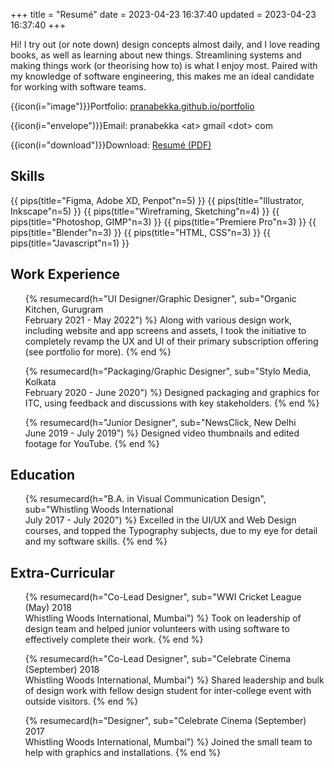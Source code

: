 +++
title = "Resumé"
date = 2023-04-23 16:37:40
updated = 2023-04-23 16:37:40
+++

Hi! I try out (or note down) design concepts almost daily,
and I love reading books, as well as learning about new things.
Streamlining systems and making things work
(or theorising how to) is what I enjoy most.
Paired with my knowledge of software engineering,
this makes me an ideal candidate for working with
software teams.

{{icon(i="image")}}Portfolio: [pranabekka.github.io/portfolio](/portfolio)

{{icon(i="envelope")}}Email: pranabekka &lt;at&gt; gmail &lt;dot&gt; com

{{icon(i="download")}}Download: [Resumé (PDF)](/resume-pranab-dasgupta-2023-06-01-public.pdf)

## Skills

<div class="pipgrid">
  {{ pips(title="Figma, Adobe XD, Penpot"n=5) }}
  {{ pips(title="Illustrator, Inkscape"n=5) }}
  {{ pips(title="Wireframing, Sketching"n=4) }}
  {{ pips(title="Photoshop, GIMP"n=3) }}
  {{ pips(title="Premiere Pro"n=3) }}
  {{ pips(title="Blender"n=3) }}
  {{ pips(title="HTML, CSS"n=3) }}
  {{ pips(title="Javascript"n=1) }}
</div>

## Work Experience

<ul class="cards">

<!--
{% resumecard(h="@@@", sub="@@@<br>@@@") %}
  @@@
{% end %}
-->

{% resumecard(h="UI Designer/Graphic Designer", sub="Organic Kitchen, Gurugram<br>February 2021 - May 2022") %}
  Along with various design work,
  including website and app screens and assets,
  I took the initiative to completely revamp
  the UX and UI of their primary subscription offering
  (see portfolio for more).
{% end %}

{% resumecard(h="Packaging/Graphic Designer", sub="Stylo Media, Kolkata<br>February 2020 - June 2020") %}
  Designed packaging and graphics for ITC,
  using feedback and discussions with key stakeholders.
{% end %}

{% resumecard(h="Junior Designer", sub="NewsClick, New Delhi<br>June 2019 - July 2019") %}
  Designed video thumbnails and edited footage for YouTube.
{% end %}

</ul>

## Education

<ul class="cards">

{% resumecard(h="B.A. in Visual Communication Design", sub="Whistling Woods International<br>July 2017 - July 2020") %}
  Excelled in the UI/UX and Web Design courses,
  and topped the Typography subjects,
  due to my eye for detail and my software skills.
{% end %}

</ul>

## Extra-Curricular

<ul class="cards">

{% resumecard(h="Co-Lead Designer", sub="WWI Cricket League (May) 2018<br>Whistling Woods International, Mumbai") %}
  Took on leadership of design team
  and helped junior volunteers
  with using software to effectively complete their work.
{% end %}

{% resumecard(h="Co-Lead Designer", sub="Celebrate Cinema (September) 2018<br>Whistling Woods International, Mumbai") %}
  Shared leadership and bulk of design work with fellow design student
  for inter-college event with outside visitors.
{% end %}

{% resumecard(h="Designer", sub="Celebrate Cinema (September) 2017<br>Whistling Woods International, Mumbai") %}
  Joined the small team to help with graphics and installations.
{% end %}

</ul>
